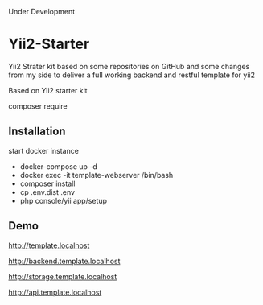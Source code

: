 Under Development

# Yii2-Starter

Yii2 Strater kit based on some repositories on GitHub and some changes from my side to deliver a full working backend and restful template for yii2

Based on Yii2 starter kit

composer require

## Installation

start docker instance

- docker-compose up -d
- docker exec -it template-webserver /bin/bash
- composer install
- cp .env.dist .env 
- php console/yii app/setup

## Demo

http://template.localhost

http://backend.template.localhost

http://storage.template.localhost

http://api.template.localhost
